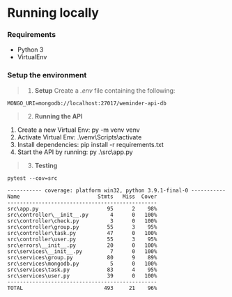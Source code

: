 # Running locally

### Requirements  
- Python 3
- VirtualEnv

### Setup the environment

> 1. **Setup**
Create a *.env* file containing the following:

```
MONGO_URI=mongodb://localhost:27017/weminder-api-db
```

> 2. **Running the API**

1. Create a new Virtual Env: py -m venv venv
2. Activate Virtual Env: .\venv\Scripts\activate
2. Install dependencies: pip install -r requirements.txt
3. Start the API by running: py .\src\app.py

> 3. **Testing**

```
pytest --cov=src

----------- coverage: platform win32, python 3.9.1-final-0 -----------
Name                         Stmts   Miss  Cover
------------------------------------------------
src\app.py                      95      2    98%
src\controller\__init__.py       4      0   100%
src\controller\check.py          3      0   100%
src\controller\group.py         55      3    95%
src\controller\task.py          47      0   100%
src\controller\user.py          55      3    95%
src\errors\__init__.py          20      0   100%
src\services\__init__.py         7      0   100%
src\services\group.py           80      9    89%
src\services\mongodb.py          5      0   100%
src\services\task.py            83      4    95%
src\services\user.py            39      0   100%
------------------------------------------------
TOTAL                          493     21    96%
```